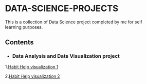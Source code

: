 # DATA-SCIENCE-PROJECTS
This is a collection of Data Science project completed by me  for self learning purposes.

## Contents

* ### Data Analysis and Data Visualization project 
1.[Habit Help visualization 1](https://github.com/Uduakisaiaheno/DATA-SCIENCE-PROJECTS/blob/main/HABIT%20HELP%20VISUALIZATION%201%20(FINAL).pdf)

2.[Habit Help visualization 2]()
